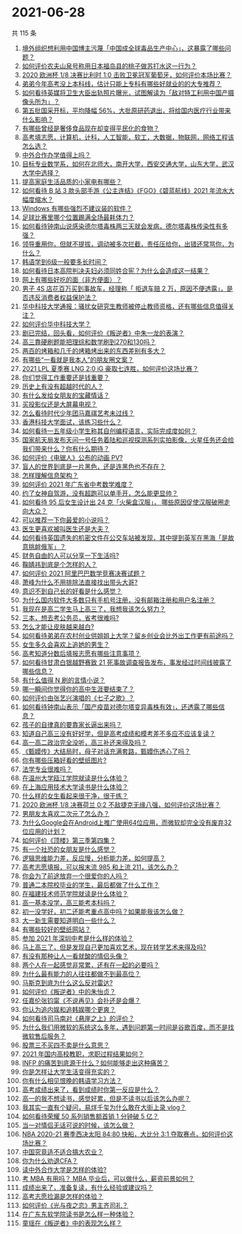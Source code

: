 # 2021-06-28

共 115 条

<!-- BEGIN -->
<!-- 最后更新时间 Mon Jun 28 2021 12:02:05 GMT+0800 (China Standard Time) -->

1. [境外组织想利用中国博主污蔑「中国成全球毒品生产中心」，这暴露了哪些问题？](https://www.zhihu.com/question/467242610)
2. [如何评价农夫山泉号称用日本福岛县的桃子做苏打水这一行为？](https://www.zhihu.com/question/467945115)
3. [2020 欧洲杯 1/8 决赛比利时 1:0
   击败卫冕冠军葡萄牙，如何评价本场比赛？](https://www.zhihu.com/question/468155410)
4. [弟弟今年高考没上本科线，估计只能上专科有哪些好就业的的大专推荐？](https://www.zhihu.com/question/467360913)
5. [如何看待英媒将卫生大臣出轨照片曝光，试图解读为「敌对特工利用中国产摄像头所为」？](https://www.zhihu.com/question/468203389)
6. [第五批国采开标，平均降幅
   56%，大批原研药退出，将给国内医疗行业带来什么影响？](https://www.zhihu.com/question/467012770)
7. [有哪些曾经是奢侈食品现在却变得平民化的食物？](https://www.zhihu.com/question/466302067)
8. [高考填志愿，计算机，计科，人工智能，软工，大数据，物联网，网络工程该怎么选？](https://www.zhihu.com/question/468005193)
9. [中外合作办学值得上吗？](https://www.zhihu.com/question/410622193)
10. [目标专业数学系，如何在北师大，南开大学，西安交通大学，山东大学，武汉大学中选择？](https://www.zhihu.com/question/467776651)
11. [提高家庭生活品质的小家电有哪些？](https://www.zhihu.com/question/461987565)
12. [如何看待 B 站 3 款头部手游《公主连结》《FGO》《碧蓝航线》2021
    年流水大幅度缩水？](https://www.zhihu.com/question/466778743)
13. [Windows 有哪些强烈不建议装的软件？](https://www.zhihu.com/question/392313958)
14. [足球比赛里哪个位置踢满全场最耗体力？](https://www.zhihu.com/question/453006393)
15. [如何看待钟南山说感染德尔塔毒株两三天就会发病，德尔塔毒株传染性有多强？](https://www.zhihu.com/question/467884005)
16. [领导重用你，但就不提拔，调动被多次拦截，责任压给你，出错还常骂你，为什么？](https://www.zhihu.com/question/371428511)
17. [韩语学到6级一般要多长时间？](https://www.zhihu.com/question/392593402)
18. [如何看待日本高院判决夫妇必须同姓合宪？为什么会造成这一结果？](https://www.zhihu.com/question/467013995)
19. [网上有哪些好吃的面（非方便面）？](https://www.zhihu.com/question/27910600)
20. [男子 4S 店花百万买到事故车，经理称「 拒退车赔 2
    万，原因不便透露」，是否违反消费者权益保护法？](https://www.zhihu.com/question/467888396)
21. [华中科技大学通报：骚扰女研究生教师被停止教师资格，还有哪些信息值得关注？](https://www.zhihu.com/question/467613984)
22. [如何评价华中科技大学？](https://www.zhihu.com/question/28558672)
23. [剧已完结，回头看，如何评价《叛逆者》中朱一龙的表演？](https://www.zhihu.com/question/468056531)
24. [高三靠硬刷题能把理综和数学刷到270和130吗？](https://www.zhihu.com/question/36834794)
25. [两百的烤箱和几千的烤箱烤出来的东西差别有多大？](https://www.zhihu.com/question/30461311)
26. [有哪些“一看就是我本人”的朋友圈文案？](https://www.zhihu.com/question/463286469)
27. [2021 LPL 夏季赛 LNG 2:0 iG
    豪取七连胜，如何评价这场比赛？](https://www.zhihu.com/question/468185851)
28. [你们觉得工作重要还是钱重要？](https://www.zhihu.com/question/460968705)
29. [历史上有没有超越时代的人？](https://www.zhihu.com/question/25538697)
30. [有什么发给女朋友的宝藏情话？](https://www.zhihu.com/question/384069022)
31. [买投影仪还是大屏幕电视？](https://www.zhihu.com/question/22925179)
32. [怎么看待时代少年团马嘉祺艺考未过线？](https://www.zhihu.com/question/467985728)
33. [香港科技大学面试，该练习些什么？](https://www.zhihu.com/question/47251080)
34. [如何看待一五年级小学生称其自创编程语言，实际完成度如何？](https://www.zhihu.com/question/466502198)
35. [国家航天局发布天问一号任务着陆和巡视探测系列实拍影像，火星任务还会给我们带来什么？你有什么期待？](https://www.zhihu.com/question/468082314)
36. [如何评价《电锯人》公布的动画 PV?](https://www.zhihu.com/question/468160283)
37. [盲人的世界到底是一片黑色，还是连黑色也不存在？](https://www.zhihu.com/question/48476818)
38. [怎样理解信息架构？](https://www.zhihu.com/question/19719820)
39. [如何评价 2021 年广东省中考数学难度？](https://www.zhihu.com/question/468121636)
40. [约了女神自驾游，没有超跑可以单手开，怎么能更显帅？](https://www.zhihu.com/question/468151701)
41. [如何看待 95 后女生设计出 24 克「火柴盒汉服」，
    哪些原因促使汉服破圈走向大众？](https://www.zhihu.com/question/467576874)
42. [可以推荐一下你最爱的小说吗？](https://www.zhihu.com/question/421140236)
43. [医生更喜欢被叫医生还是大夫？](https://www.zhihu.com/question/392695588)
44. [如何看待英国遗失的机密文件在公交车站被发现，其中提到英军在黑海「是故意挑衅俄军」？](https://www.zhihu.com/question/468251265)
45. [财务自由的人可以分享一下生活吗?](https://www.zhihu.com/question/452616303)
46. [鞠婧祎到底是个怎样的人？](https://www.zhihu.com/question/451531217)
47. [如何评价 2021 阿里巴巴数学竞赛决赛试题？](https://www.zhihu.com/question/467903915)
48. [萧峰为什么不用排除法直接找出带头大哥?](https://www.zhihu.com/question/465793725)
49. [意识不到自己长的好看是什么感觉？](https://www.zhihu.com/question/461571422)
50. [为什么国内软件大多数只有手机号注册，没有邮箱注册和用户名注册？](https://www.zhihu.com/question/331360215)
51. [我现在是高二学生马上高三了，我想我该怎么努力？](https://www.zhihu.com/question/464810572)
52. [三本，想去考公务员，省考很难吗?](https://www.zhihu.com/question/332487091)
53. [怎么才能让皮肤越来越白?](https://www.zhihu.com/question/458127901)
54. [如何看待弟弟在农村创业供姐姐上大学？留乡创业会比外出工作更有前途吗？](https://www.zhihu.com/question/467948955)
55. [女生多久会喜欢上追她的男生？](https://www.zhihu.com/question/318419047)
56. [高考知道分数后填报志愿有哪些注意事项？](https://www.zhihu.com/question/31602615)
57. [如何看待甘肃白银越野赛致 21
    死事故调查报告发布，事发经过时间线披露了哪些信息？](https://www.zhihu.com/question/467819232)
58. [有什么值得 N 刷的言情小说？](https://www.zhihu.com/question/446606462)
59. [哪一瞬间你觉得你的高中生涯要结束了？](https://www.zhihu.com/question/64830840)
60. [如何评价由张艺兴演唱的《七子之歌》？](https://www.zhihu.com/question/468080201)
61. [如何看待钟南山表示「国产疫苗对德尔塔变异毒株有效」，还透露了哪些信息？](https://www.zhihu.com/question/467727614)
62. [孩子的自律真的要靠家长逼出来吗？](https://www.zhihu.com/question/436192830)
63. [知道自己高三没有好好学，但是高考成绩和模考差不多应不应该复读？](https://www.zhihu.com/question/467132094)
64. [高一高二政治完全没听，高三补还来得及吗？](https://www.zhihu.com/question/467636227)
65. [《甄嬛传》大结局时，母子对话充满套路，甄嬛伤透心了吗？](https://www.zhihu.com/question/404317643)
66. [你有哪些压箱好看的壁纸图片?](https://www.zhihu.com/question/452324718)
67. [法学专业很难吗？](https://www.zhihu.com/question/312320326)
68. [在温州大学瓯江学院就读是什么体验？](https://www.zhihu.com/question/401647691)
69. [在上海应用技术大学读书是什么体验？](https://www.zhihu.com/question/62082173)
70. [什么样的女生看起来很干净，很干练？](https://www.zhihu.com/question/23796174)
71. [2020 欧洲杯 1/8 决赛荷兰 0:2
    不敌捷克无缘八强，如何评价这场比赛？](https://www.zhihu.com/question/468318968)
72. [男朋友太喜欢二次元了怎么办？](https://www.zhihu.com/question/402086093)
73. [为什么Google会在Android上推广使用64位应用，而微软却完全没有废弃32位应用的计划？](https://www.zhihu.com/question/461368950)
74. [如何评价《顶楼》第三季第四集？](https://www.zhihu.com/question/467430940)
75. [有一个社恐的女朋友是什么感觉？](https://www.zhihu.com/question/323962570)
76. [逻辑思维能力差，反应慢，分析能力差，如何提高？](https://www.zhihu.com/question/20119939)
77. [高考志愿填报，可以报末流 985 和上流 211，该怎么办？](https://www.zhihu.com/question/466861114)
78. [你会为了前途放弃一个很爱你的人吗？](https://www.zhihu.com/question/465840049)
79. [普通二本院校毕业的学生，最后都做了什么工作？](https://www.zhihu.com/question/267563742)
80. [在福建技术师范学院就读是什么体验？](https://www.zhihu.com/question/401637435)
81. [高一基本没学，高三能考本科吗？](https://www.zhihu.com/question/465880433)
82. [初一没学好，初二还能考重点高中吗？如果能我该怎么做？](https://www.zhihu.com/question/461543465)
83. [大一新生需要知道明白一些什么？](https://www.zhihu.com/question/464836526)
84. [有哪些较好的壁纸网站？](https://www.zhihu.com/question/32762402)
85. [参加 2021 年深圳中考是什么样的体验？](https://www.zhihu.com/question/413732438)
86. [马上高三了，但是发现自己更加喜欢艺术，现在转学艺术来得及吗?](https://www.zhihu.com/question/462182951)
87. [有没有那种让人一看就酸的情侣头像？](https://www.zhihu.com/question/432753689)
88. [两个人在一起感觉非常累，还有在一起的必要吗？](https://www.zhihu.com/question/462421326)
89. [为什么最有能力的人往往都做不到最高位？](https://www.zhihu.com/question/268848307)
90. [马斯克到底为什么这么反对雷达?](https://www.zhihu.com/question/462569638)
91. [如何评价《叛逆者》中的朱怡贞？](https://www.zhihu.com/question/464194950)
92. [任嘉伦张钧甯《不说再见》会扑还是会爆？](https://www.zhihu.com/question/465852395)
93. [你认为追内娱和追韩娱哪个更爽？](https://www.zhihu.com/question/467521263)
94. [如何看待司马南对《悬崖之上》的评价？](https://www.zhihu.com/question/462226337)
95. [为什么我们用微软的系统这么多年，遇到问题第一时间是谷歌百度，而不是找微软售后服务？](https://www.zhihu.com/question/463391853)
96. [股票三不买四不卖是什么意思？](https://www.zhihu.com/question/453247969)
97. [2021 年国内高校教职，求职过程结果如何？](https://www.zhihu.com/question/422467775)
98. [INFP 的痛苦到底源于什么？如何能够走出这种痛苦？](https://www.zhihu.com/question/464694241)
99. [你是怎样让大学生活变得充实的？](https://www.zhihu.com/question/458754159)
100. [你有什么相见恨晚的韩语学习方法？](https://www.zhihu.com/question/32217419)
101. [高考成绩出来了，看到成绩时你第一反应是什么？](https://www.zhihu.com/question/282112238)
102. [高一的我不想读书，感觉好累，但是不读书以后该怎么办呢？](https://www.zhihu.com/question/462952243)
103. [我其实一直有个疑问，易烊千玺为什么敢在大街上录 vlog？](https://www.zhihu.com/question/464875636)
104. [如何看待荣耀 50 系列销售额首销 1 分钟破 5 亿？](https://www.zhihu.com/question/467418330)
105. [当一对情侣无话可说的时候，该怎么做？](https://www.zhihu.com/question/280272233)
106. [NBA 2020-21 赛季西决太阳 84:80 快船，大比分 3:1
     夺取赛点，如何评价这场比赛？](https://www.zhihu.com/question/468067856)
107. [中国究竟适不适合搞大农业？](https://www.zhihu.com/question/323105287)
108. [你为什么劝退CFA？](https://www.zhihu.com/question/452285810)
109. [读中外合作大学是怎样的体验?](https://www.zhihu.com/question/370794883)
110. [考 MBA 有用吗？ MBA
     毕业后，可以做什么，薪资前景如何？](https://www.zhihu.com/question/424963203)
111. [成绩出来了，准备复读，有什么经验或建议吗？](https://www.zhihu.com/question/466920064)
112. [高考志愿捡漏是怎样的体验？](https://www.zhihu.com/question/59549503)
113. [如何评价《光与夜之恋》男主齐司礼？](https://www.zhihu.com/question/466812216)
114. [在广东东软学院读书是怎么样一种体验？](https://www.zhihu.com/question/36540493)
115. [童瑶在《叛逆者》中的表现怎么样？](https://www.zhihu.com/question/463850620)

<!-- END -->
